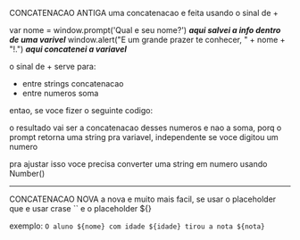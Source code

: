 CONCATENACAO ANTIGA
uma concatenacao e feita usando o sinal de +

var nome = window.prompt('Qual e seu nome?') **_aqui salvei a info dentro de uma varivel_**
window.alert("E um grande prazer te conhecer, " + nome + "!.") **_aqui concatenei a variavel_**

o sinal de + serve para:
+ entre strings concatenacao
+ entre numeros soma

entao, se voce fizer o seguinte codigo:
<script>
    var n1 = window.prompt("Digite um numero")
    var n2 = window.prompt("Digite outro numero")
    var soma = n1 + n2
    window.alert("A soma dos seus numeros e " + soma)
</script>
o resultado vai ser a concatenacao desses numeros e nao a soma, porq o prompt retorna uma string pra variavel, independente se voce digitou um numero

pra ajustar isso voce precisa converter uma string em numero usando Number()
<script>
        var n1 = Number(window.prompt("Digite um numero"))
        var n2 = Number(window.prompt("Digite outro numero"))
        var soma = n1 + n2
        window.alert("A soma dos seus numeros e " + soma)
</script>

_________________________________________________________________________
CONCATENACAO NOVA
a nova e muito mais facil, se usar o placeholder
que e usar crase `` e o placeholder ${}

exemplo:
`O aluno ${nome} com idade ${idade} tirou a nota ${nota}`
